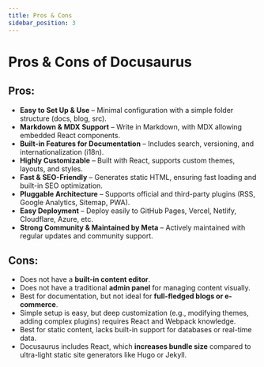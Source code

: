 ```yaml
---
title: Pros & Cons
sidebar_position: 3
---
```


# Pros & Cons of Docusaurus

## Pros:

- **Easy to Set Up & Use** – Minimal configuration with a simple folder structure (docs, blog, src).
- **Markdown & MDX Support** – Write in Markdown, with MDX allowing embedded React components.
- **Built-in Features for Documentation** – Includes search, versioning, and internationalization (i18n).
- **Highly Customizable** – Built with React, supports custom themes, layouts, and styles.
- **Fast & SEO-Friendly** – Generates static HTML, ensuring fast loading and built-in SEO optimization.
- **Pluggable Architecture** – Supports official and third-party plugins (RSS, Google Analytics, Sitemap, PWA).
- **Easy Deployment** – Deploy easily to GitHub Pages, Vercel, Netlify, Cloudflare, Azure, etc.
- **Strong Community & Maintained by Meta** – Actively maintained with regular updates and community support.

## Cons:

- Does not have a **built-in content editor**.
- Does not have a traditional **admin panel** for managing content visually.
- Best for documentation, but not ideal for **full-fledged blogs or e-commerce**.
- Simple setup is easy, but deep customization (e.g., modifying themes, adding complex plugins) requires React and Webpack knowledge.
- Best for static content, lacks built-in support for databases or real-time data.
- Docusaurus includes React, which **increases bundle size** compared to ultra-light static site generators like Hugo or Jekyll.
